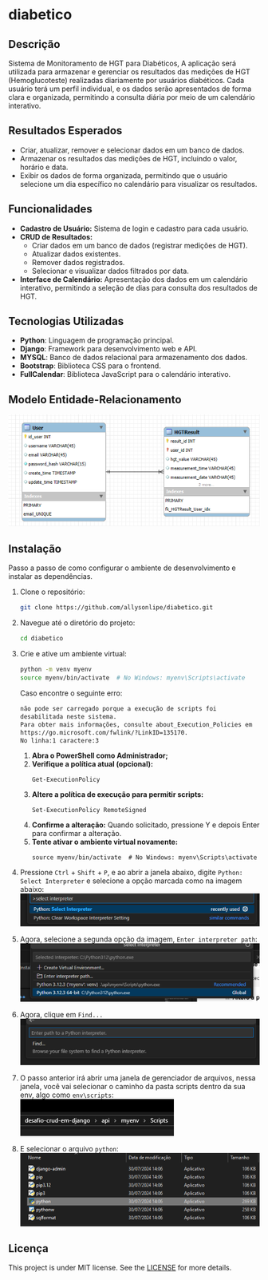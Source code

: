 # diabetico

## Descrição
Sistema de Monitoramento de HGT para Diabéticos,
A aplicação será utilizada para armazenar e gerenciar os resultados das medições de HGT (Hemoglucoteste) realizadas diariamente por usuários diabéticos. Cada usuário terá um perfil individual, e os dados serão apresentados de forma clara e organizada, permitindo a consulta diária por meio de um calendário interativo.

## Resultados Esperados
- Criar, atualizar, remover e selecionar dados em um banco de dados.
- Armazenar os resultados das medições de HGT, incluindo o valor, horário e data.
- Exibir os dados de forma organizada, permitindo que o usuário selecione um dia específico no calendário para visualizar os resultados.

## Funcionalidades
- **Cadastro de Usuário:** Sistema de login e cadastro para cada usuário.
- **CRUD de Resultados:** 
  - Criar dados em um banco de dados (registrar medições de HGT).
  - Atualizar dados existentes.
  - Remover dados registrados.
  - Selecionar e visualizar dados filtrados por data.
- **Interface de Calendário:** Apresentação dos dados em um calendário interativo, permitindo a seleção de dias para consulta dos resultados de HGT.

## Tecnologias Utilizadas

- **Python**: Linguagem de programação principal.
- **Django**: Framework para desenvolvimento web e API.
- **MYSQL**: Banco de dados relacional para armazenamento dos dados.
- **Bootstrap**: Biblioteca CSS para o frontend.
- **FullCalendar**: Biblioteca JavaScript para o calendário interativo.

## Modelo Entidade-Relacionamento
<img src="assets/readme/MER.png">

## Instalação

Passo a passo de como configurar o ambiente de desenvolvimento e instalar as dependências.

1. Clone o repositório:
   ```bash
   git clone https://github.com/allysonlipe/diabetico.git
   ```

2. Navegue até o diretório do projeto:
   ```bash
   cd diabetico
   ```

3. Crie e ative um ambiente virtual:
   ```bash
   python -m venv myenv
   source myenv/bin/activate  # No Windows: myenv\Scripts\activate
   ```
   Caso encontre o seguinte erro:
   ```
   não pode ser carregado porque a execução de scripts foi desabilitada neste sistema.     
   Para obter mais informações, consulte about_Execution_Policies em 
   https://go.microsoft.com/fwlink/?LinkID=135170.
   No linha:1 caractere:3
   ```
   1. **Abra o PowerShell como Administrador;**
   &nbsp;
   2. **Verifique a política atual (opcional):**
      ```
      Get-ExecutionPolicy
      ```
   3. **Altere a política de execução para permitir scripts:**
      ```
      Set-ExecutionPolicy RemoteSigned
      ```
   4. **Confirme a alteração:**
         Quando solicitado, pressione Y e depois Enter para confirmar a alteração.
   5. **Tente ativar o ambiente virtual novamente:**
         ```
         source myenv/bin/activate  # No Windows: myenv\Scripts\activate
         ```


4. Pressione `Ctrl` + `Shift` + `P`, e ao abrir a janela abaixo, digite `Python: Select Interpreter` e selecione a opção marcada como na imagem abaixo: 
   <img src="assets/readme/print1.png">

5. Agora, selecione a segunda opção da imagem, `Enter interpreter path`:
   <img src="assets/readme/print2.png">
6. Agora, clique em `Find...`
   <img src="assets/readme/print3.png">
7. O passo anterior irá abrir uma janela de gerenciador de arquivos, nessa janela, você vai selecionar o caminho da pasta scripts dentro da sua env, algo como `env\scripts`:
   <img src="assets/readme/print5.png">

8. E selecionar o arquivo `python`:
   <img src="assets/readme/print4.png">

## Licença

This project is under MIT license. See the [LICENSE](LICENSE.md) for more details.